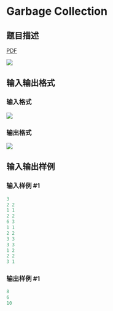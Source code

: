 # Garbage Collection

## 题目描述

[problemUrl]: https://uva.onlinejudge.org/index.php?option=com_onlinejudge&Itemid=8&category=602&page=show_problem&problem=4286

[PDF](https://uva.onlinejudge.org/external/126/p12608.pdf)

![](https://cdn.luogu.com.cn/upload/vjudge_pic/UVA12608/20f04a0422c5734719504da916cb430249fbde14.png)

## 输入输出格式

### 输入格式

![](https://cdn.luogu.com.cn/upload/vjudge_pic/UVA12608/b2d686fd0964f0893d60c612384c4f3a3427d0a5.png)

### 输出格式

![](https://cdn.luogu.com.cn/upload/vjudge_pic/UVA12608/6ca51691d058dcffa9f9617d5af98ac95d7ff416.png)

## 输入输出样例

### 输入样例 #1

```cpp
3
2 2
1 1
2 2
6 3
1 1
2 2
3 3
3 3
1 2
2 2
3 1
```


### 输出样例 #1

```cpp
8
6
10
```


